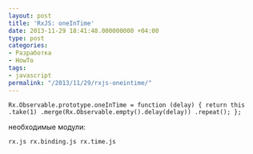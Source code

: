 ```yaml
---
layout: post
title: 'RxJS: oneInTime'
date: 2013-11-29 18:41:48.000000000 +04:00
type: post
categories:
- Разработка
- HowTo
tags:
- javascript
permalink: "/2013/11/29/rxjs-oneintime/"
---
```

```javascript; gutter: true; first-line: 1; highlight: []
Rx.Observable.prototype.oneInTime = function (delay) { return this .take(1) .merge(Rx.Observable.empty().delay(delay)) .repeat(); };
```

необходимые модули:

```
rx.js rx.binding.js rx.time.js
```
